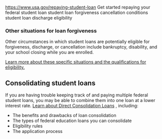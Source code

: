 

https://www.usa.gov/repaying-student-loan
Get started repaying your federal student loan
student loan forgiveness cancellation conditions
student loan discharge eligibility

### Other situations for loan forgiveness

Other circumstances in which student loans are potentially eligible for forgiveness, discharge, or cancellation include bankruptcy, disability, and your school closing while you are enrolled.
  
  
[Learn more about these specific situations and the qualifications for eligibility.](https://studentaid.gov/manage-loans/forgiveness-cancellation)

**Consolidating student loans**
-------------------------------

If you are having trouble keeping track of and paying multiple federal student loans, you may be able to combine them into one loan at a lower interest rate.
[Learn about Direct Consolidation Loans](https://studentaid.gov/manage-loans/consolidation)
, including:

* The benefits and drawbacks of loan consolidation
* The types of federal education loans you can consolidate
* Eligibility rules
* The application process
